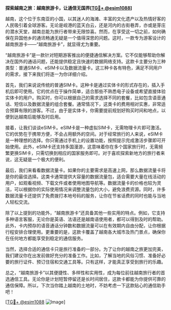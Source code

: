 **探索越南之旅：越南旅游卡，让通信无国界[[TG💪+ @esim1088](https://t.me/s/esim1088)]**

越南，这个位于东南亚的小国，以其迷人的海滩、丰富的文化遗产以及热情好客的人民吸引着全球游客。无论是岘港的蓝天白云，还是河内的古街巷弄，亦或是芽庄的潜水天堂，越南总能为旅行者带来无限惊喜。然而，在享受这一切之前，如何确保在异国他乡的通讯畅通无疑是一个值得深思的问题。这时，一款专为游客设计的越南旅游卡——“越南旅游卡”，就显得尤为重要。

“越南旅游卡”是一款针对短期游客推出的便捷通信解决方案。它不仅能够帮助你解决在国外的通话问题，还能提供稳定且快速的数据网络支持。这款卡主要分为三种类型：普通SIM卡、eSIM卡以及数据流量卡。这三种卡各有特色，满足不同用户的需求，接下来我们将逐一为你详细介绍。

首先，我们来说说传统的普通SIM卡。这种卡是通过实体卡的形式存在的，插入手机后即可使用。它的优点在于操作简单，适合那些不熟悉电子设备或希望直接体验实体卡的用户。购买时，你可以根据自己的需求选择不同的套餐，比如包含语音通话、短信以及数据流量的组合套餐。通常情况下，这类卡的费用相对实惠，非常适合预算有限的游客。不过，由于是实体卡，你需要提前规划好购买时间和地点，以便到达越南后能够及时启用。

接着，让我们谈谈eSIM卡。eSIM卡是一种虚拟SIM卡，无需物理卡片即可激活。它的优势在于携带方便，不会占用额外的空间。对于经常旅行的人来说，eSIM卡是一种理想的选择。你只需通过手机上的设置功能，按照提示完成激活步骤即可开始使用。此外，eSIM卡还支持多国漫游，这意味着你在多个国家旅行时，无需频繁更换SIM卡，只需切换到相应的国家服务即可。对于喜欢探索新地方的旅行者来说，这无疑是一个极大的便利。

最后，我们来看看数据流量卡。如果你的主要需求是高速上网，那么数据流量卡将是你的最佳选择。这类卡通常提供大容量的数据流量包，适合需要大量在线活动的用户，如观看视频、下载文件或者使用地图导航等。数据流量卡的价格也较为灵活，可以根据你的实际使用情况来调整流量包的大小，避免浪费资源。同时，许多数据流量卡还提供了免费拨打本地号码的服务，让你在节省话费的同时也能与当地人轻松交流。

除了以上提到的功能外，“越南旅游卡”还具备其他一些实用的特点。例如，它支持多种语言客服，无论你是英语、法语还是越南语使用者，都可以得到及时的帮助。此外，卡内预存的语音通话分钟数和数据流量可以在有效期内自由分配，让你根据行程安排合理使用。更重要的是，这款卡覆盖了越南各大城市及热门景点，确保你在任何地方都能享受到稳定的通信服务。

当然，选择合适的通信卡只是旅行准备的一部分。为了让你的越南之旅更加完美，我们建议你在出发前做好充分的准备工作。比如，了解当地的风俗习惯、准备好必要的旅行证件、预订住宿和交通工具等。只有这样，才能真正享受到旅行的乐趣。

总之，“越南旅游卡”以其便捷性、多样性和实用性，成为每位前往越南旅行者的首选通信工具。无论你是计划短暂停留还是长时间居住，这款卡都能为你提供可靠的通信保障。所以，下次当你踏上越南的土地时，不妨考虑一下这款贴心的通信助手吧！

[[TG💪+ @esim1088](https://t.me/s/esim1088) ![Image](https://i.postimg.cc/4NQfJmqS/Snipaste-2025-05-13-00-14-12.png)]